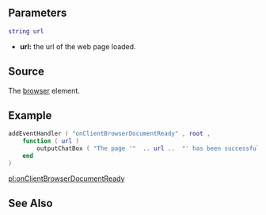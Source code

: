 Parameters
----------

``` lua
string url
```

-   **url:** the url of the web page loaded.

Source
------

The [browser](/docs/element/browser.md "wikilink") element.

Example
-------

``` lua
addEventHandler ( "onClientBrowserDocumentReady" , root , 
    function ( url ) 
        outputChatBox ( "The page '"  .. url ..  "' has been successfully loaded.") 
    end 
)
```

[pl:onClientBrowserDocumentReady](/docs/pl-onclientbrowserdocumentready.md "wikilink")

See Also
--------
